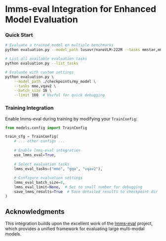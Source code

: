 # lmms-eval Integration for Enhanced Model Evaluation

### Quick Start

```bash
# Evaluate a trained model on multiple benchmarks
python evaluation.py --model_path lusxvr/nanoVLM-222M --tasks mmstar,mme,gqa

# List all available evaluation tasks
python evaluation.py --list_tasks

# Evaluate with custom settings
python evaluation.py \
    --model_path ./checkpoints/my_model \
    --tasks mme,vqav2 \
    --batch_size 16 \
    --limit 100  # Useful for quick debugging
```

### Training Integration

Enable lmms-eval during training by modifying your `TrainConfig`:

```python
from models.config import TrainConfig

train_cfg = TrainConfig(
    # ... other configs ...
    
    # Enable lmms-eval integration
    use_lmms_eval=True,
    
    # Select evaluation tasks
    lmms_eval_tasks=("mme", "gqa", "vqav2"),
    
    # Configure evaluation settings
    lmms_eval_batch_size=8,
    lmms_eval_limit=None,  # Set to small number for debugging
    save_lmms_results=True  # Save detailed results to checkpoint dir
)
```

## Acknowledgments

This integration builds upon the excellent work of the [lmms-eval](https://github.com/EvolvingLMMs-Lab/lmms-eval) project, which provides a unified framework for evaluating large multi-modal models.
